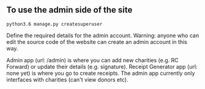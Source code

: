 ## To use the admin side of the site

```
python3.6 manage.py createsuperuser
```

Define the required details for the admin account. Warning: anyone who can edit
the source code of the website can create an admin account in this way.

Admin app (url: /admin) is where you can add new charities (e.g. RC Forward)
or update their details (e.g. signature). Receipt Generator app (url: none yet)
is where you go to create receipts. The admin app currently only interfaces with
charities (can't view donors etc).